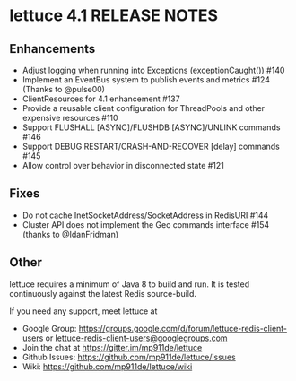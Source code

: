 # lettuce 4.1 RELEASE NOTES

Enhancements
------------
* Adjust logging when running into Exceptions (exceptionCaught()) #140
* Implement an EventBus system to publish events and metrics #124 (Thanks to @pulse00)
* ClientResources for 4.1 enhancement #137
* Provide a reusable client configuration for ThreadPools and other expensive resources #110
* Support FLUSHALL [ASYNC]/FLUSHDB [ASYNC]/UNLINK commands #146
* Support DEBUG RESTART/CRASH-AND-RECOVER [delay] commands #145
* Allow control over behavior in disconnected state #121

Fixes
-----
* Do not cache InetSocketAddress/SocketAddress in RedisURI #144
* Cluster API does not implement the Geo commands interface #154 (thanks to @IdanFridman)

Other
------


lettuce requires a minimum of Java 8 to build and run. It is tested continuously against the latest Redis source-build.

If you need any support, meet lettuce at

* Google Group: https://groups.google.com/d/forum/lettuce-redis-client-users
                or lettuce-redis-client-users@googlegroups.com
* Join the chat at https://gitter.im/mp911de/lettuce
* Github Issues: https://github.com/mp911de/lettuce/issues
* Wiki: https://github.com/mp911de/lettuce/wiki